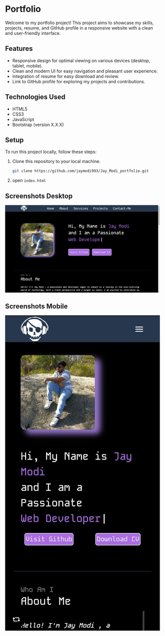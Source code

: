 
# Portfolio

Welcome to my portfolio project! This project aims to showcase my skills, projects, resume, and GitHub profile in a responsive website with a clean and user-friendly interface.

## Features

- Responsive design for optimal viewing on various devices (desktop, tablet, mobile).
- Clean and modern UI for easy navigation and pleasant user experience.
- Integration of resume for easy download and review.
- Link to GitHub profile for exploring my projects and contributions.

## Technologies Used

- HTML5
- CSS3
- JavaScript
- Bootstrap (version X.X.X)

## Setup

To run this project locally, follow these steps:

1. Clone this repository to your local machine.
   ```bash
   git clone https://github.com/jaymodi993/Jay_Modi_portfolio.git
   ```

2. open `index.html`

## Screenshots Desktop

![Screenshot](https://github.com/jaymodi993/Jay_Modi_portfolio/blob/main/img/ss.png)

## Screenshots Mobile

![Screenshot](https://github.com/jaymodi993/Jay_Modi_portfolio/blob/main/img/WhatsApp%20Image%202024-04-11%20at%2023.08.47_ef018e7f.jpg)



